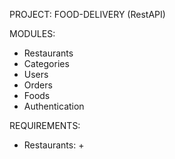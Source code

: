 PROJECT: FOOD-DELIVERY (RestAPI)

MODULES:
- Restaurants
- Categories
- Users
- Orders
- Foods
- Authentication


REQUIREMENTS:

- Restaurants:
    + 